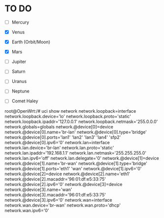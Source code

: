 # TO DO

- [ ] Mercury
- [x] Venus
- [x] Earth (Orbit/Moon)
- [x] Mars
- [ ] Jupiter
- [ ] Saturn
- [ ] Uranus
- [ ] Neptune
- [ ] Comet Haley


root@OpenWrt:/# uci show network
network.loopback=interface
network.loopback.device='lo'
network.loopback.proto='static'
network.loopback.ipaddr='127.0.0.1'
network.loopback.netmask='255.0.0.0'
network.globals=globals
network.@device[0]=device
network.@device[0].name='br-lan'
network.@device[0].type='bridge'
network.@device[0].ports='lan1' 'lan2' 'lan3' 'lan4' 'sfp2'
network.@device[0].ipv6='0'
network.lan=interface
network.lan.device='br-lan'
network.lan.proto='static'
network.lan.ipaddr='192.168.1.1'
network.lan.netmask='255.255.255.0'
network.lan.ipv6='off'
network.lan.delegate='0'
network.@device[1]=device
network.@device[1].name='br-wan'
network.@device[1].type='bridge'
network.@device[1].ports='eth1' 'wan'
network.@device[1].ipv6='0'
network.@device[2]=device
network.@device[2].name='eth1'
network.@device[2].macaddr='96:01:df:e5:33:75'
network.@device[2].ipv6='0'
network.@device[3]=device
network.@device[3].name='wan'
network.@device[3].macaddr='96:01:df:e5:33:75'
network.@device[3].ipv6='0'
network.wan=interface
network.wan.device='br-wan'
network.wan.proto='dhcp'
network.wan.ipv6='0'
